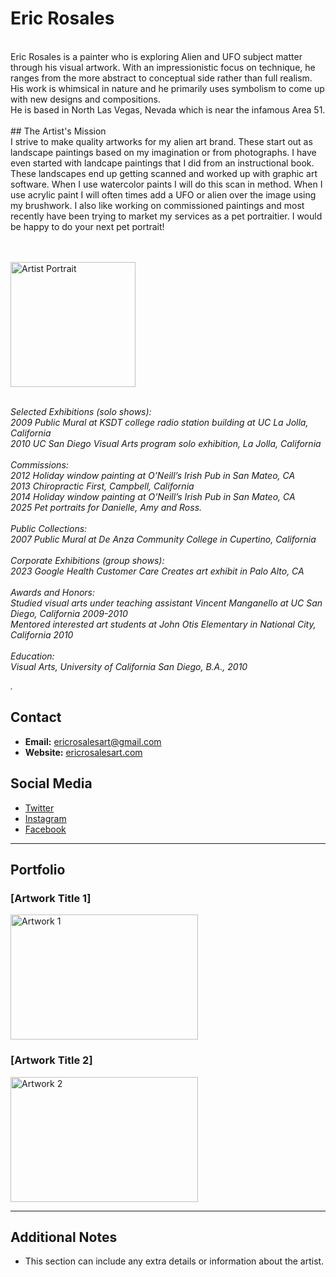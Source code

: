 
# Eric Rosales
<br>
Eric Rosales is a painter who is exploring Alien and UFO subject matter through his visual artwork. With an impressionistic focus on technique, he ranges from the more abstract to conceptual side rather than full realism. His work is whimsical in nature and he primarily uses symbolism to come up with new designs and compositions.
<br>
He is based in North Las Vegas, Nevada which is near the infamous Area 51. 
<br>
  <br>
## The Artist's Mission
<br>
I strive to make quality artworks for my alien art brand. These start out as landscape paintings based on my imagination or from photographs. I have even started with landcape paintings that I did from an instructional book. These landscapes end up getting scanned and worked up with graphic art software. When I use watercolor paints I will do this scan in method. When I use acrylic paint I will often times add a UFO or alien over the image using my brushwork.
I also like working on commissioned paintings and most recently have been trying to market my services as a pet portraitier. I would be happy to do your next pet portrait!
<br>
<br>

<br>
<p>
  <img src="image_url.jpg" alt="Artist Portrait" width="200" height="200">
<br>
<br>
  
  <em>Selected Exhibitions (solo shows):
<br>
2009	Public Mural at KSDT college radio station building at UC La Jolla, California
<br>
2010	UC San Diego Visual Arts program solo exhibition, La Jolla, California
<br>
    <br>
Commissions:
<br>
2012	Holiday window painting at O’Neill’s Irish Pub in San Mateo, CA
<br>
2013	Chiropractic First, Campbell, California
<br>
2014 	Holiday window painting at O’Neill’s Irish Pub in San Mateo, CA
<br>
2025	Pet portraits for Danielle, Amy and Ross.
<br>
    <br>
Public Collections:
<br>
2007	Public Mural at De Anza Community College in Cupertino, California
<br>
    <br>
Corporate Exhibitions (group shows):
<br>
2023	Google Health Customer Care Creates art exhibit in Palo Alto, CA
<br>
    <br>
Awards and Honors:
<br>
Studied visual arts under teaching assistant Vincent Manganello at UC San Diego, California 2009-2010
<br>
Mentored interested art students at John Otis Elementary in National City, California 2010
<br>
    <br>
Education:
<br>
Visual Arts, University of California San Diego, B.A., 2010

.</em>
</p>

## Contact

*   **Email:** [ericrosalesart@gmail.com](mailto:ericrosalesart@gmail.com)
*   **Website:** [ericrosalesart.com](https://ericrosalesart.com)

## Social Media

*   [Twitter](https://twitter.com/artist_twitter)
*   [Instagram](https://www.instagram.com/artist_instagram/)
*   [Facebook](https://www.facebook.com/artist_facebook)

---

## Portfolio

### [Artwork Title 1]

<p>
  <img src="artwork1_image_url.jpg" alt="Artwork 1" width="300" height="200">
</p>

### [Artwork Title 2]

<p>
  <img src="artwork2_image_url.jpg" alt="Artwork 2" width="300" height="200">
</p>

---

## Additional Notes

*   This section can include any extra details or information about the artist.

